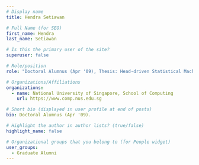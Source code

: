 ```yaml
---
# Display name
title: Hendra Setiawan

# Full Name (for SEO) 
first_name: Hendra
last_name: Setiawan

# Is this the primary user of the site?
superuser: false

# Role/position
role: "Doctoral Alumnus (Apr '09), Thesis: Head-driven Statistical Machine Translation."

# Organizations/Affiliations
organizations:
  - name: National University of Singapore, School of Computing
    url: https://www.comp.nus.edu.sg

# Short bio (displayed in user profile at end of posts)
bio: Doctoral Alumnus (Apr '09). 

# Highlight the author in author lists? (true/false)
highlight_name: false

# Organizational groups that you belong to (for People widget)
user_groups:
  - Graduate Alumni
---
```

